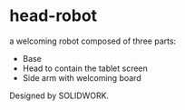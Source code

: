 # head-robot

a welcoming robot composed of three parts:

- Base
- Head to contain the tablet screen 
- Side arm with welcoming board 

Designed by SOLIDWORK.
